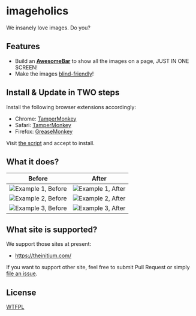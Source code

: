# imageholics

We insanely love images. Do you?

## Features

* Build an [**AwesomeBar**](https://github.com/initiumlab/imageholics#what-it-does) to show all the images on a page, JUST IN ONE SCREEN!
* Make the images [blind-friendly](http://initiumlab.com)!

## Install & Update in TWO steps

Install the following browser extensions accordingly:

   * Chrome: [TamperMonkey](https://chrome.google.com/webstore/detail/tampermonkey/dhdgffkkebhmkfjojejmpbldmpobfkfo?hl=en)
   * Safari: [TamperMonkey](https://safari.tampermonkey.net/tampermonkey.safariextz)
   * Firefox: [GreaseMonkey](https://addons.mozilla.org/zh-tw/firefox/addon/greasemonkey/) 

Visit [the script](https://raw.githubusercontent.com/initiumlab/imageholics/master/Imageholics.user.js) and accept to install.

## What it does?

| Before  | After |
| ------------- | ------------- |
| ![Example 1, Before](https://raw.githubusercontent.com/initiumlab/imageholics/master/misc/eg1_before.jpg) | ![Example 1, After](https://raw.githubusercontent.com/initiumlab/imageholics/master/misc/eg1_after.jpg) |
| ![Example 2, Before](https://raw.githubusercontent.com/initiumlab/imageholics/master/misc/eg2_before.jpg) | ![Example 2, After](https://raw.githubusercontent.com/initiumlab/imageholics/master/misc/eg2_after.jpg) |
| ![Example 3, Before](https://raw.githubusercontent.com/initiumlab/imageholics/master/misc/before.jpg) | ![Example 3, After](https://raw.githubusercontent.com/initiumlab/imageholics/master/misc/after.jpg) |

## What site is supported?

We support those sites at present:

* <https://theinitium.com/>

If you want to support other site, feel free to submit Pull Request or simply 
[file an issue](https://github.com/initiumlab/imageholics/issues/new).

## License

[WTFPL](http://www.wtfpl.net/about/)
